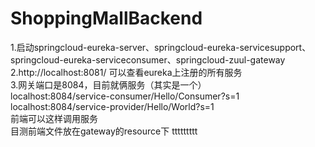# ShoppingMallBackend
1.启动springcloud-eureka-server、springcloud-eureka-servicesupport、springcloud-eureka-serviceconsumer、springcloud-zuul-gateway	<br/>
2.http://localhost:8081/   可以查看eureka上注册的所有服务	<br/>
3.网关端口是8084，目前就俩服务（其实是一个）<br/>
localhost:8084/service-consumer/Hello/Consumer?s=1<br/>
localhost:8084/service-provider/Hello/World?s=1<br/>
前端可以这样调用服务	<br/>
目测前端文件放在gateway的resource下
ttttttttt

